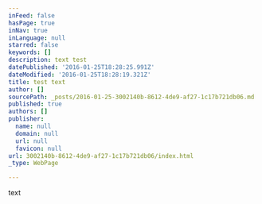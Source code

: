 ```yaml
---
inFeed: false
hasPage: true
inNav: true
inLanguage: null
starred: false
keywords: []
description: text test
datePublished: '2016-01-25T18:28:25.991Z'
dateModified: '2016-01-25T18:28:19.321Z'
title: test text
author: []
sourcePath: _posts/2016-01-25-3002140b-8612-4de9-af27-1c17b721db06.md
published: true
authors: []
publisher:
  name: null
  domain: null
  url: null
  favicon: null
url: 3002140b-8612-4de9-af27-1c17b721db06/index.html
_type: WebPage

---
```

text
